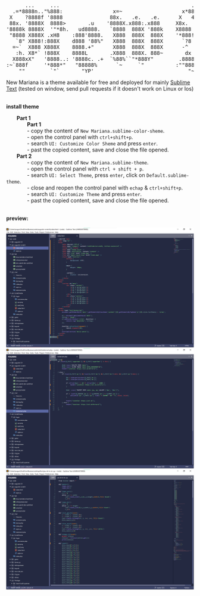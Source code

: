 <pre>
      ...     ...                                          ...     ..      ..                                 .
  .=*8888n.."%888:                x=~                   x*8888x.:*8888: -"888:                              @88>
 X    ?8888f '8888               88x.   .e.   .e.      X   48888X `8888H  8888                  .u    .     %8P                  u.    u.
 88x. '8888X  8888>       .u    '8888X.x888:.x888     X8x.  8888X  8888X  !888>        u      .d88B :@8c     .          u      x@88k u@88c.       u
'8888k 8888X  '"*8h.   ud8888.   `8888  888X '888k    X8888 X8888  88888   "*8%-    us888u.  ="8888f8888r  .@88u     us888u.  ^"8888""8888"    us888u.
 "8888 X888X .xH8    :888'8888.   X888  888X  888X    '*888!X8888> X8888  xH8>   .@88 "8888"   4888>'88"  ''888E` .@88 "8888"   8888  888R  .@88 "8888"
   `8" X888!:888X    d888 '88%"   X888  888X  888X      `?8 `8888  X888X X888>   9888  9888    4888> '      888E  9888  9888    8888  888R  9888  9888
  =~`  X888 X888X    8888.+"      X888  888X  888X      -^  '888"  X888  8888>   9888  9888    4888>        888E  9888  9888    8888  888R  9888  9888
   :h. X8*` !888X    8888L       .X888  888X. 888~       dx '88~x. !88~  8888>   9888  9888   .d888L .+     888E  9888  9888    8888  888R  9888  9888
  X888xX"   '8888..: '8888c. .+  `%88%``"*888Y"        .8888Xf.888x:!    X888X.: 9888  9888   ^"8888*"      888&  9888  9888   "*88*" 8888" 9888  9888
:~`888f     '*888*"   "88888%      `~     `"          :""888":~"888"     `888*"  "888*""888"     "Y"        R888" "888*""888"    ""   'Y"   "888*""888"
    ""        `"`       "YP'                              "~'    "~        ""     ^Y"   ^Y'                  ""    ^Y"   ^Y'                 ^Y"   ^Y'</pre>
 <p margin="auto">New Mariana is a theme available for free and deployed for mainly 
	<a href="https://www.sublimetext.com/">Sublime Text</a> (tested on window, send  pull requests if it doesn't work on Linux or Ios)
</p>
<br />
<b>install theme</b>
<p>
	&emsp;&emsp;<b>Part 1</b>
	<br />
	&emsp;&emsp;&emsp;&emsp;<b>Part 1</b>
	<br />
	&emsp;&emsp;&emsp;&emsp;-  copy the content of <code>New Mariana.sublime-color-sheme</code>.
	<br />
	&emsp;&emsp;&emsp;&emsp;- open the control panel with <code>ctrl+shift+p</code>.
	<br />
	&emsp;&emsp;&emsp;&emsp;- search <code>UI: Customize Color Sheme</code> and press <code>enter</code>.
	<br />
	&emsp;&emsp;&emsp;&emsp;- past the copied content, save and close the file opened.
	<br />
	&emsp;&emsp;<b>Part 2</b>
	<br />
	&emsp;&emsp;&emsp;&emsp;- copy the content of <code>New Mariana.sublime-theme</code>.
	<br />
	&emsp;&emsp;&emsp;&emsp;- open the control panel with <code>ctrl + shift + p</code>.
	<br />
	&emsp;&emsp;&emsp;&emsp;- search <code>UI: Select Theme</code>, press <code>enter</code>, click on <code>Default.sublime-theme</code>.
	<br />
	&emsp;&emsp;&emsp;&emsp;- close and reopen the control panel with <code>echap</code> & <code>ctrl+shift+p</code>.
	<br />
	&emsp;&emsp;&emsp;&emsp;- search <code>UI: Customize Theme</code> and press <code>enter</code>.
	<br />
	&emsp;&emsp;&emsp;&emsp;- past the copied content, save and close the file opened.
	<br />
</p>
<br />
<b>preview:</b>
<br />
<br />
<img src="https://github.com/augustin7698/New-Mariana/blob/main/picture/New%20Mariana.png">
<img src="https://github.com/augustin7698/New-Mariana/blob/main/picture/New%20Mariana2.png">
<img src="https://github.com/augustin7698/New-Mariana/blob/main/picture/New%20Mariana3.png">
